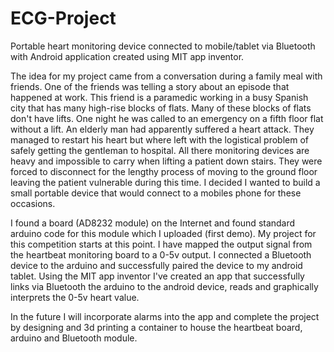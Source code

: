 # ECG-Project
Portable heart monitoring device connected to mobile/tablet via Bluetooth with Android application created using MIT app inventor.

The idea for my project came from a conversation during a family meal with friends. One of the friends was telling a story about an episode that happened at work. This friend is a paramedic working in a busy  Spanish city that has many high-rise blocks of flats. Many of these blocks of flats don't have lifts. One night he was called to an emergency on a fifth floor flat without a lift. An elderly man had apparently suffered a heart attack. They managed to restart his heart but where left with the logistical problem of safely getting the gentleman to hospital. All there monitoring devices are heavy and impossible to carry when lifting a patient down stairs. They were forced to disconnect for the lengthy process of moving to the ground floor leaving the patient vulnerable during this time. I decided I wanted to build a small portable device that would connect to a mobiles phone for these occasions. 

I found a board (AD8232 module) on the Internet and found standard arduino code for this module which I uploaded (first demo). 
My project for this competition starts at this point. I have mapped the output signal from the heartbeat monitoring board to a 0-5v output. I connected a Bluetooth device to the arduino and successfully paired the device to my android tablet. Using the MIT app inventor I've created an app that successfully links via Bluetooth the arduino to the android device, reads and graphically interprets the 0-5v heart value. 

In the future I will incorporate alarms into the app and complete the project by designing and 3d printing a container to house the heartbeat board, arduino and Bluetooth module.

